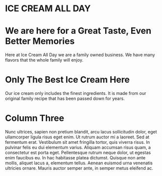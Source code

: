 <!DOCTYPE html>
<html>
<head>
 

  <!-- Get Bootstrap from here: http://getbootstrap.com/getting-started/ -->

  <link rel="stylesheet" href="https://maxcdn.bootstrapcdn.com/bootstrap/3.3.7/css/bootstrap.min.css" integrity="sha384-BVYiiSIFeK1dGmJRAkycuHAHRg32OmUcww7on3RYdg4Va+PmSTsz/K68vbdEjh4u" crossorigin="anonymous">
  <link href="https://fonts.googleapis.com/css?family=Amatic+SC|Open+Sans+Condensed:300" rel="stylesheet">
</head>
<body>
  <div class="container">
    <div class="jumbotron text-center">
      <h1> ICE CREAM ALL DAY </h1>
    </div>
  </div>

  <div class="container">
    <div class="row">
      <div class="col-sm-4">
        <h1>We are here for a Great Taste, Even Better Memories </h1>
       Here at Ice Cream All Day we are a family owned business. We have many flavors that the whole family will enjoy.      
     </div>
      <div class="col-sm-4">
        <h1>Only The Best Ice Cream Here </h1>
       Our ice cream only includes the finest ingredients. It is made from our original family recipe that has been passed down for years.       </div>
      <div class="col-sm-4">
        <h1>Column Three</h1>
        Nunc ultrices, sapien non pretium blandit, arcu lacus sollicitudin dolor, eget ullamcorper ligula risus eget enim. Ut rutrum auctor mi a laoreet. Sed at fermentum erat. Vestibulum sit amet fringilla tortor, quis viverra risus. In pulvinar felis eu dui elementum varius. Aliquam accumsan risus quam, a consectetur est porta eget. Pellentesque rutrum neque dolor, ut egestas enim faucibus eu. In hac habitasse platea dictumst. Quisque non ante mollis, aliquet lacus a, elementum tellus. Aenean euismod urna venenatis ultricies ornare. Mauris auctor semper ante, in semper metus eleifend ac.
      </div>
    </div>
  </div>

</body>
</html>
